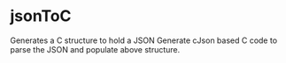 # jsonToC
Generates a  C structure to hold a JSON
Generate cJson based C code to parse the JSON and populate above structure.
